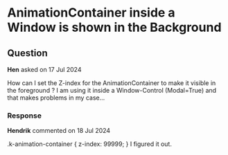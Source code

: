 # AnimationContainer inside a Window is shown in the Background

## Question

**Hen** asked on 17 Jul 2024

How can I set the Z-index for the AnimationContainer to make it visible in the foreground ? I am using it inside a Window-Control (Modal=True) and that makes problems in my case...

### Response

**Hendrik** commented on 18 Jul 2024

.k-animation-container {
z-index: 99999;
} I figured it out.
